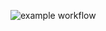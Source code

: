 ![example workflow](https://github.com/gardeniagerda/bank-zbozowy-mvn/actions/workflows/ci.yml/badge.svg)
